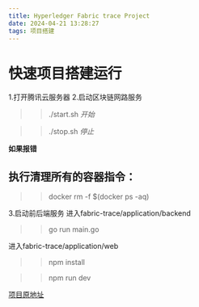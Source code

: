```yaml
---
title: Hyperledger Fabric trace Project
date: 2024-04-21 13:28:27
tags: 项目搭建
---
```

# 快速项目搭建运行

1.打开腾讯云服务器
2.启动区块链网路服务

>> ./start.sh  *开始*

>> ./stop.sh  *停止*

**如果报错**

## 执行清理所有的容器指令：

>> docker rm -f $(docker ps -aq)

3.启动前后端服务
进入fabric-trace/application/backend

>> go run main.go

进入fabric-trace/application/web

>> npm install  

>> npm run dev 

[项目原地址](https://github.com/TrueTechLabs/fabric-trace)